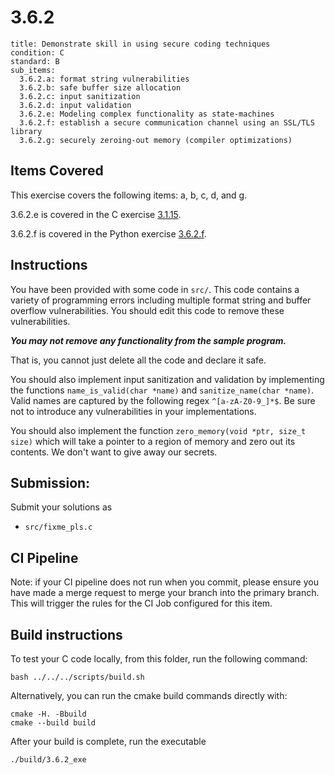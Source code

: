 # 3.6.2

```
title: Demonstrate skill in using secure coding techniques
condition: C
standard: B
sub_items:
  3.6.2.a: format string vulnerabilities
  3.6.2.b: safe buffer size allocation
  3.6.2.c: input sanitization
  3.6.2.d: input validation
  3.6.2.e: Modeling complex functionality as state-machines
  3.6.2.f: establish a secure communication channel using an SSL/TLS library
  3.6.2.g: securely zeroing-out memory (compiler optimizations)

```

## Items Covered
This exercise covers the following items: a, b, c, d, and g.

3.6.2.e is covered in the C exercise [3.1.15](../3.1.15/README.md).

3.6.2.f is covered in the Python exercise [3.6.2.f](../../Python/3.6.2.f/README.md).

## Instructions 
You have been provided with some code in `src/`. This code contains a variety 
of programming errors including multiple format string and buffer overflow 
vulnerabilities. You should edit this code to remove these vulnerabilities.

***You may not remove any functionality from the sample program.*** 

That is, you cannot just delete all the code and declare it safe.

You should also implement input sanitization and validation by implementing
the functions `name_is_valid(char *name)` and `sanitize_name(char *name)`. Valid names are captured
by the following regex `^[a-zA-Z0-9_]*$`. Be sure not to introduce any
vulnerabilities in your implementations.

You should also implement the function `zero_memory(void *ptr, size_t size)`
which will take a pointer to a region of memory and zero out its contents. We 
don't want to give away our secrets.


## Submission: 

Submit your solutions as
* `src/fixme_pls.c`
          

## CI Pipeline

Note: if your CI pipeline does not run when you commit, please ensure you have made a merge request to merge
your branch into the primary branch. This will trigger the rules for the CI Job configured for this item.

## Build instructions 

To test your C code locally, from this folder, run the following command:

```
bash ../../../scripts/build.sh
```

Alternatively, you can run the cmake build commands directly with:

```
cmake -H. -Bbuild
cmake --build build
```

After your build is complete, run the executable

```
./build/3.6.2_exe
```


